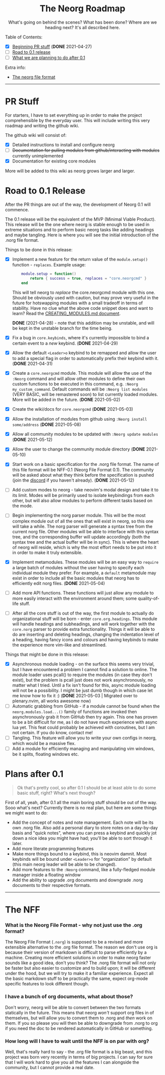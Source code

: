 <div align="center">

# The Neorg Roadmap
What's going on behind the scenes? What has been done? Where are we heading next? It's all described here.

</div>

Table of Contents:
- [x] [Beginning PR stuff](#pr-stuff) (**DONE** 2021-04-27)
- [ ] [Road to 0.1 release](#road-to-01-release)
- [ ] [What we are planning to do after 0.1](#plans-after-01)

Extra info:
- [The neorg file format](#the-nff)

---

# PR Stuff
For starters, I have to set everything up in order to make the project comprehensible by the everyday user. This will include writing this very roadmap and writing the github wiki.

The github wiki will consist of:
- [x] Detailed instructions to install and configure neorg
- [ ] ~~Documentation for pulling modules from github/interacting with modules~~ currently unimplemented
- [x] Documentation for existing core modules

More will be added to this wiki as neorg grows larger and larger.

# Road to 0.1 Release
After the PR things are out of the way, the development of Neorg 0.1 will commence.

The 0.1 release will be the equivalent of the MVP (Minimal Viable Product). This release will be the one where neorg is stable enough to be used in extreme situations and to perform basic neorg tasks like adding headings and maybe tangling.
Here is where you will see the initial introduction of the .norg file format.

Things to be done in this release:
- [x] Implement a new feature for the return value of the `module.setup()` function - `replaces`. Example usage:
	```lua
		module.setup = function()
			return { success = true, replaces = "core.neorgcmd" }
		end
	```
	This will tell neorg to *replace* the core.neorgcmd module with this one. Should be obviously used with caution, but may prove very useful in the future for hotswapping modules with a small tradeoff in terms of stability.
	Have no clue what the above code snippet does and want to learn? Read the [CREATING_MODULES.md document](https://github.com/vhyrro/neorg/wiki/Creating-Modules).

	**DONE** (2021-04-28) - note that this addition may be unstable, and will be kept in the unstable branch for the time being.
- [x] Fix a bug in `core.keybinds`, where it's currently impossible to bind a certain event to a *new* keybind. (**DONE** 2021-04-29)
- [x] Allow the default `<Leader>o` keybind to be remapped and allow the user to add a special flag in order to automatically prefix their keybind with it. (**DONE** 2021-04-31)
- [x] Create a `core.neorgcmd` module. This module will allow the use of the `:Neorg` command and will allow other modules to define their own custom functions to be executed in this command, e.g. `:Neorg my_custom_command`. Default commands will be `:Neorg list modules` (VERY BASIC, will be remastered soon) to list currently loaded modules. More will be added in the future. (**DONE** 2021-05-02)
- [x] Create the wiki/docs for `core.neorgcmd` (**DONE** 2021-05-03)
- [x] Allow the installation of modules from github using `:Neorg install some/address` (**DONE** 2021-05-08)
- [x] Allow all community modules to be updated with `:Neorg update modules` (**DONE** 2021-05-12)
- [x] Allow the user to change the community module directory (**DONE** 2021-05-10)
- [x] Start work on a basic specification for the .norg file format. The name of this file format will be NFF-0.1 (Neorg File Format 0.1). The community will be asked about what they think before the specification is pushed (join the [discord](https://discord.gg/T6EgTAX7ht) if you haven't already). (**DONE** 2021-05-12)
- [ ] Add custom modes to neorg - take neovim's modal design and take it to its limit. Modes will be primarily used to isolate keybindings from each other, but will also allow modules to perform different tasks based on the mode.
- [ ] Begin implementing the norg parser module. This will be the most complex module out of all the ones that will exist in neorg, so this one will take a while. The norg parser will generate a syntax tree from the current norg file. Other modules will be able to interface with this syntax tree, and the corresponding buffer will update accordingly (both the syntax tree and the actual buffer will be in sync). This is where the heart of neorg will reside, which is why the most effort needs to be put into it in order to make it truly extensible.
- [x] Implement metamodules. These modules will be an easy way to `require` a large batch of modules without the user having to specify each individual module they prefer. For example, a `default` metamodule may exist in order to include all the basic modules that neorg has to efficiently edit norg files. (**DONE** 2021-05-04)
- [ ] Add more API functions. These functions will just allow any module to more easily interact with the environment around them; some quality-of-life stuff.
- [ ] After all the core stuff is out of the way, the first module to actually do organizational stuff will be born - enter `core.org.headings`. This module will handle headings and subheadings, and will work together with the `core.norg` parser to provide extra functionality. Things it will be able to do are inserting and deleting headings, changing the indentation level of a heading, having fancy icons and colours and having keybinds to make the experience more vim-like and streamlined.

Things that might be done in this release:
- [x] Asynchronous module loading - on the surface this seems very trivial, but I have encountered a problem I cannot find a solution to online. The module loader uses pcall() to require the modules (in case they don't exist), but the problem is pcall just does not work asynchronously, no matter what I tried. Until a fix isn't found for this, async module loading will not be a possibility. I might be just dumb though in which case let me know how to fix it :) (**DONE** 2021-05-03 | Migrated over to plenary.nvim, all works awesome now)
- [ ] Automatic grabbing from GitHub - if a module cannot be found when the `neorg.modules.load...()` family of functions are invoked then asynchronously grab it from GitHub then try again. This one has proven to be a bit difficult for me, as I do not have much experience with async lua yet. This feat could probably be achieved with coroutines, but I am not certain. If you do know, contact me!
- [ ] Tangling. This feature will allow you to write your own configs in neorg, which would be a massive flex.
- [ ] Add a module for efficiently managing and manipulating vim windows, be it splits, floating windows etc.

# Plans after 0.1
> Ok that's pretty cool, so after 0.1 I should be at least able to do some basic stuff, right? What's next though?

First of all, yeah, after 0.1 all the main boring stuff should be out of the way. Sooo what's next? Currently there is no real plan, but here are some things we might want to do:
- Add the concept of notes and note management. Each note will be its own .norg file. Also add a personal diary to store notes on a day-by-day basis and "quick notes", where you can press a keybind and quickly jot down a nice idea you might have had; you'll be able to sort through it later.
- Add more literate programming features
- Make more things bound to a keybind, this is neovim damnit. Most keybinds will be bound under `<Leader>o` for "organization" by default (this main neorg leader will be able to be changed).
- Add more features to the `:Neorg` command, like a fully-fledged module manager inside a floating window
- Add the ability to upgrade .org documents and downgrade .norg documents to their respective formats.

---
# The NFF
### What is the Neorg File Format - why not just use the .org format?
The Neorg File Format (`.norg`) is supposed to be a revised and more extensible alternative to the .org file format. The reason we don't use org is because their version of markdown is difficult to parse efficiently by a machine. Creating more efficient solutions in order to make neorg faster sounds like a good idea, don't you think? The .norg file format will not only be faster but also easier to customize and to build upon; it will be different under the hood, but we will try to make it a familiar experience. Expect all the basic markdown stuff to be practically the same, expect org-mode specific features to look different though.

### I have a bunch of org documents, what about those?
Don't worry, neorg will be able to convert between the two formats statically in the future. This means that neorg *won't* support org files in of themselves, but will allow you to convert them to .norg and *then* work on them. If you so please you will then be able to downgrade from .norg to org if you need the doc to be rendered automatically in GitHub or something.

### How long will I have to wait until the NFF is on par with org?
Well, that's really hard to say - the .org file format is a big beast, and this project was born very recently in terms of big projects. I can say for sure that I will work hard to give you all the features I can alongside the community, but I cannot provide a real date.
